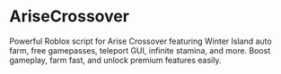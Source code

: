 # AriseCrossover
Powerful Roblox script for Arise Crossover featuring Winter Island auto farm, free gamepasses, teleport GUI, infinite stamina, and more. Boost gameplay, farm fast, and unlock premium features easily.
